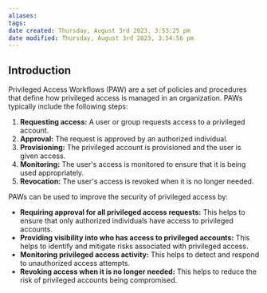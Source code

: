 ```yaml
---
aliases: 
tags: 
date created: Thursday, August 3rd 2023, 3:53:25 pm
date modified: Thursday, August 3rd 2023, 3:54:56 pm
---
```


## Introduction

Privileged Access Workflows (PAW) are a set of policies and procedures that define how privileged access is managed in an organization. PAWs typically include the following steps:

1. **Requesting access:** A user or group requests access to a privileged account.
2. **Approval:** The request is approved by an authorized individual.
3. **Provisioning:** The privileged account is provisioned and the user is given access.
4. **Monitoring:** The user's access is monitored to ensure that it is being used appropriately.
5. **Revocation:** The user's access is revoked when it is no longer needed.

PAWs can be used to improve the security of privileged access by:

- **Requiring approval for all privileged access requests:** This helps to ensure that only authorized individuals have access to privileged accounts.
- **Providing visibility into who has access to privileged accounts:** This helps to identify and mitigate risks associated with privileged access.
- **Monitoring privileged access activity:** This helps to detect and respond to unauthorized access attempts.
- **Revoking access when it is no longer needed:** This helps to reduce the risk of privileged accounts being compromised.